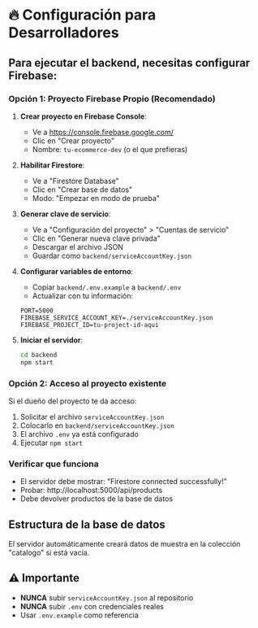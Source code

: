 # 🔥 Configuración para Desarrolladores

## Para ejecutar el backend, necesitas configurar Firebase:

### Opción 1: Proyecto Firebase Propio (Recomendado)

1. **Crear proyecto en Firebase Console**:
   - Ve a https://console.firebase.google.com/
   - Clic en "Crear proyecto"
   - Nombre: `tu-ecommerce-dev` (o el que prefieras)

2. **Habilitar Firestore**:
   - Ve a "Firestore Database"
   - Clic en "Crear base de datos"
   - Modo: "Empezar en modo de prueba"

3. **Generar clave de servicio**:
   - Ve a "Configuración del proyecto" > "Cuentas de servicio"
   - Clic en "Generar nueva clave privada"
   - Descargar el archivo JSON
   - Guardar como `backend/serviceAccountKey.json`

4. **Configurar variables de entorno**:
   - Copiar `backend/.env.example` a `backend/.env`
   - Actualizar con tu información:
   ```env
   PORT=5000
   FIREBASE_SERVICE_ACCOUNT_KEY=./serviceAccountKey.json
   FIREBASE_PROJECT_ID=tu-project-id-aqui
   ```

5. **Iniciar el servidor**:
   ```bash
   cd backend
   npm start
   ```

### Opción 2: Acceso al proyecto existente

Si el dueño del proyecto te da acceso:
1. Solicitar el archivo `serviceAccountKey.json`
2. Colocarlo en `backend/serviceAccountKey.json`
3. El archivo `.env` ya está configurado
4. Ejecutar `npm start`

### Verificar que funciona

- El servidor debe mostrar: "Firestore connected successfully!"
- Probar: http://localhost:5000/api/products
- Debe devolver productos de la base de datos

## Estructura de la base de datos

El servidor automáticamente creará datos de muestra en la colección "catalogo" si está vacía.

## ⚠️ Importante

- **NUNCA** subir `serviceAccountKey.json` al repositorio
- **NUNCA** subir `.env` con credenciales reales
- Usar `.env.example` como referencia